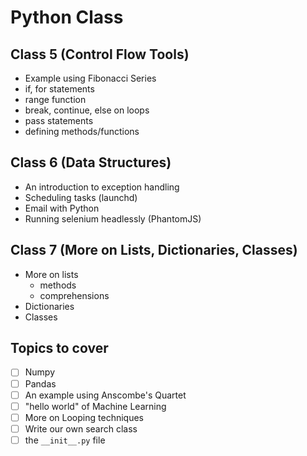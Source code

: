 # Python Class

## Class 5 (Control Flow Tools)
- Example using Fibonacci Series
- if, for statements
- range function
- break, continue, else on loops
- pass statements
- defining methods/functions

## Class 6 (Data Structures)
- An introduction to exception handling
- Scheduling tasks (launchd)
- Email with Python
- Running selenium headlessly (PhantomJS)

## Class 7 (More on Lists, Dictionaries, Classes)
- More on lists
  - methods
  - comprehensions
- Dictionaries
- Classes

## Topics to cover
- [ ] Numpy
- [ ] Pandas
- [ ] An example using Anscombe's Quartet
- [ ] "hello world" of Machine Learning
- [ ] More on Looping techniques
- [ ] Write our own search class
- [ ] the `__init__.py` file
